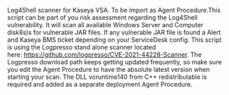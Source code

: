 Log4Shell scanner for Kaseya VSA. To be import as Agent Procedure.This script can be part of you risk assessment regarding the Log4Shell vulnerability. It will scan all available Windows Server and Computer disk8s)s for vulnerable JAR files. If any vulnerable JAR file is found a Alert and Kaseya BMS ticket depending on your ServiceDesk config. This script is using the Logpresso stand alone scanner located here: https://github.com/logpresso/CVE-2021-44228-Scanner. The Logpresso download path keeps getting updated frequently, so make sure you edit the Agent Procedure to have the absolute latest version when starting your scan. The DLL vcruntime140 from C++ redistributable is required and added as a separate deployment Agent Procedure.
